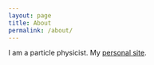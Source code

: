 ```yaml
---
layout: page
title: About
permalink: /about/
---
```


I am a particle physicist. My [personal site](http://www.davidsheffield.net/).
